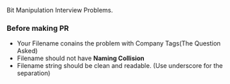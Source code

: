 Bit Manipulation Interview Problems.

### Before making PR

 - Your Filename conains the problem with Company Tags(The Question Asked)
 - Filename should not have **Naming Collision**
 - Filename string should be clean and readable. (Use underscore for the separation)
